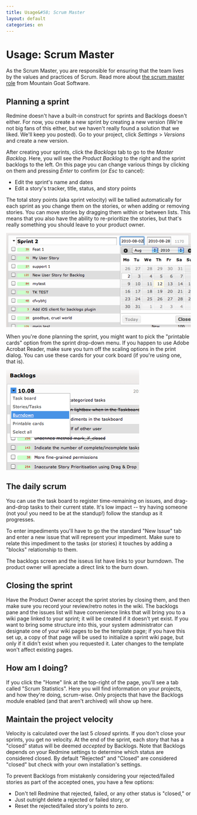 ```yaml
---
title: Usage&#58; Scrum Master
layout: default
categories: en
---
```

# Usage: Scrum Master

As the Scrum Master, you are responsible for ensuring that the team lives by the values and practices of Scrum. Read more about <a href="http://www.mountaingoatsoftware.com/scrum/scrummaster" target="_blank">the scrum master role</a> from Mountain Goat Software.

## Planning a sprint

Redmine doesn't have a built-in construct for sprints and Backlogs doesn't either. For now, you create a new sprint by creating a new version (We're not big fans of this either, but we haven't really found a solution that we liked. We'll keep you posted). Go to your project, click _Settings_ > _Versions_ and create a new version.

After creating your sprints, click the _Backlogs_ tab to go to the _Master Backlog_. Here, you will see the _Product Backlog_ to the right and the sprint backlogs to the left. On this page you can change various things by clicking on them and pressing _Enter_ to confirm (or _Esc_ to cancel):

* Edit the sprint's name and dates
* Edit a story's tracker, title, status, and story points

The total story points (aka sprint velocity) will be tallied automatically for each sprint as you change them on the stories, or when adding or removing stories. You can move stories by dragging them within or between lists. This means that you also have the ability to re-prioritize the stories, but that's really something you should leave to your product owner.

![Sprint Backlog](../../assets/images/sprint_backlog.png)

When you're done planning the sprint, you might want to pick the "printable cards" option from the sprint drop-down menu. If you happen to use Adobe Acrobat Reader, make sure you turn off the scaling options in the print dialog. You can use these cards for your cork board (if you're using one, that is).

![Printable Cards](../../assets/images/sprint_context_menu.png)

## The daily scrum

You can use the task board to register time-remaining on issues, and drag-and-drop tasks to their current state. It's low impact -- try having someone (not you! you need to be at the standup!) follow the standup as it progresses.

To enter impediments
you'll have to go the the standard "New Issue" tab and enter a new
issue that will represent your impediment. Make sure to relate this
impediment to the tasks (or stories) it touches by adding a "blocks"
relationship to them.

The backlogs screen and the isseus list have links to your burndown.
The product owner will apreciate a direct link to the burn down.

## Closing the sprint

Have the Product Owner accept the sprint stories by closing them, and
then make sure you record your review/retro notes in the wiki. The
backlogs pane and the issues list will have convenience links that
will bring you to a wiki page linked to your sprint; it will be
created if it doesn't yet exist. If you want to bring some structure
into this, your system administrator can designate one of your wiki
pages to be the template page; if you have this set up, a copy of that
page will be used to initialize a sprint wiki page, but only if it
didn't exist when you requested it. Later changes to the template
won't affect existing pages.

## How am I doing?

If you click the "Home" link at the top-right of the page, you'll see
a tab called "Scrum Statistics". Here you will find information on
your projects, and how they're doing, scrum-wise. Only projects that
have the Backlogs module enabled (and that aren't archived) will show
up here.

## Maintain the project velocity

Velocity is calculated over the last 5 _closed_ sprints. If you don't close your sprints, you get no velocity. At the end of the sprint, each story that has a "closed" status will be deemed _accepted_ by Backlogs. Note that Backlogs depends on your Redmine settings  to determine which status are considered closed. By default "Rejected" and "Closed" are considered "closed" but check with your own installation's settings. 

To prevent Backlogs from mistakenly considering your rejected/failed stories as part of the accepted ones, you have a few options:

* Don't tell Redmine that rejected, failed, or any other status is "closed," or
* Just outright delete a rejected or failed story, or
* Reset the rejected/failed story's points to zero.
